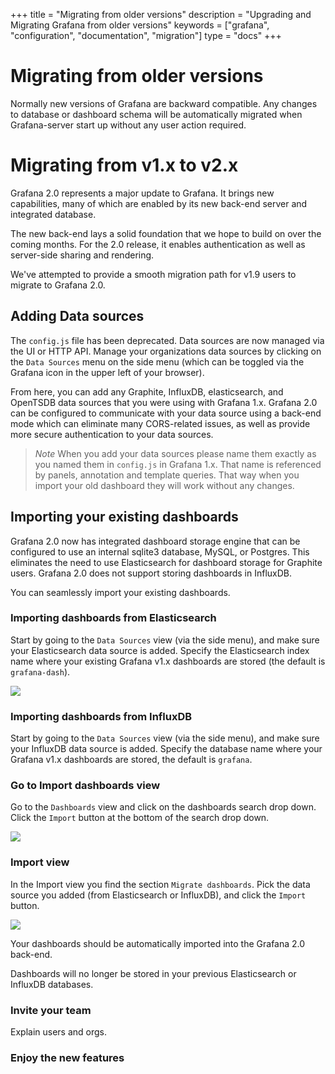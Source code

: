 +++
title = "Migrating from older versions"
description = "Upgrading and Migrating Grafana from older versions"
keywords = ["grafana", "configuration", "documentation", "migration"]
type = "docs"
+++

# Migrating from older versions

Normally new versions of Grafana are backward compatible. Any changes to database or dashboard schema will
be automatically migrated when Grafana-server start up without any user action required.

# Migrating from v1.x to v2.x

Grafana 2.0 represents a major update to Grafana. It brings new
capabilities, many of which are enabled by its new back-end server and
integrated database.

The new back-end lays a solid foundation that we hope to build on over
the coming months. For the 2.0 release, it enables authentication as
well as server-side sharing and rendering.

We've attempted to provide a smooth migration path for v1.9 users to
migrate to Grafana 2.0.

## Adding Data sources

The `config.js` file has been deprecated. Data sources are now managed via
the UI or HTTP API. Manage your organizations data sources by clicking on the `Data Sources` menu on the
side menu (which can be toggled via the Grafana icon in the upper left
of your browser).

From here, you can add any Graphite, InfluxDB, elasticsearch, and
OpenTSDB data sources that you were using with Grafana 1.x. Grafana 2.0
can be configured to communicate with your data source using a back-end
mode which can eliminate many CORS-related issues, as well as provide
more secure authentication to your data sources.

> *Note* When you add your data sources please name them exactly as you
> named them in `config.js` in Grafana 1.x. That name is referenced by
> panels, annotation and template queries. That way when you import
> your old dashboard they will work without any changes.

## Importing your existing dashboards

Grafana 2.0 now has integrated dashboard storage engine that can be
configured to use an internal sqlite3 database, MySQL, or Postgres. This
eliminates the need to use Elasticsearch for dashboard storage for
Graphite users. Grafana 2.0 does not support storing dashboards in
InfluxDB.

You can seamlessly import your existing dashboards.

### Importing dashboards from Elasticsearch

Start by going to the `Data Sources` view (via the side menu), and make
sure your Elasticsearch data source is added. Specify the Elasticsearch
index name where your existing Grafana v1.x dashboards are stored
(the default is `grafana-dash`).

![](/static/img/docs/v2/datasource_edit_elastic.jpg)

### Importing dashboards from InfluxDB

Start by going to the `Data Sources` view (via the side menu), and make
sure your InfluxDB data source is added. Specify the database name where
your Grafana v1.x dashboards are stored, the default is `grafana`.

### Go to Import dashboards view

Go to the `Dashboards` view and click on the dashboards search drop
down. Click the `Import` button at the bottom of the search drop down.

![](/static/img/docs/v2/dashboard_import.jpg)

### Import view

In the Import view you find the section `Migrate dashboards`. Pick the
data source you added (from Elasticsearch or InfluxDB), and click the
`Import` button.

![](/static/img/docs/v2/migrate_dashboards.jpg)

Your dashboards should be automatically imported into the Grafana 2.0
back-end.

Dashboards will no longer be stored in your previous Elasticsearch or
InfluxDB databases.

### Invite your team

Explain users and orgs.

### Enjoy the new features
